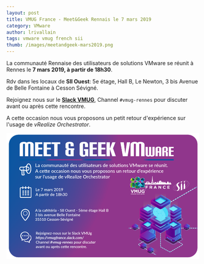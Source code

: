 ```yaml
---
layout: post
title: VMUG France - Meet&Geek Rennais le 7 mars 2019
category: VMware
author: lrivallain
tags: vmware vmug french sii
thumb: /images/meetandgeek-mars2019.png
---
```


La communauté Rennaise des utilisateurs de solutions VMware se réunit à Rennes le **7 mars 2019, à partir de 18h30**.

Rdv dans les locaux de **SII Ouest**: 5e étage, Hall B, Le Newton, 3 bis Avenue de Belle Fontaine à Cesson Sévigné.

Rejoignez nous sur le **[Slack VMUG](https://vmugfrance.slack.com/)**, Channel `#vmug-rennes` pour discuter avant ou après cette rencontre.

A cette occasion nous vous proposons un petit retour d'expérience sur l'usage de *vRealize Orchestrator*.

![Meet&Geek Rennais](/images/meetandgeek-mars2019.png)